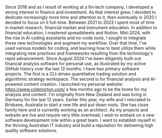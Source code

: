 Since 2016 and as I result of working at a fin-tech company, I developed a strong interest in finance and investment. As that interest grew, I decided to dedicate increasingly more time and attention to it, then eventually in 2020 I decided to focus on it full-time.
Between 2021 to 2023 I spent most of time in market research, financial market and instrument education. In addition to financial education, I mastered spreadsheets and Notion.
Mid-2024, with the rise in AI coding assistants and no-code tools, I sought to integrate these new technologies and augment my workflow. Over that time, I've used various models for coding, and learning how to best utilize them while integrating new practices and frameworks resulting from the technology's rapid advancement. Since August 2024 I've been diligently built-out financial analysis software for personal use, as illustrated by my active GitHub history over the last 12 months.
I have two primary software projects. The first is a CLI-driven quantitative trading solution and algorithmic strategy workspace. The second is for financial analysis and AI-powered content creation.
I launched my personal website: https://www.colemorton.com/ a few months ago to be the home for my analysis and content.
I'm originally from New Zealand and was living in Germany for the last 12 years.
Earlier this year, my wife and I relocated to Brisbane, Australia to start a new life and put down roots. She has close family here and is currently working as an architect.
As my projects and website are live and require very little overhead, I wish to embark on a new software development role within a great team. I want to establish myself in the thriving Australian IT industry and build a reputation for delivering high quality software solutions.